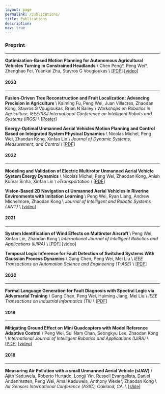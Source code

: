 ```yaml
---
layout: page
permalink: /publications/
title: Publications
description: 
nav: true
---
```

<!-- _pages/publications.md -->
### Preprint
___

**Optimization-Based Motion Planning for Autonomous Agricultural Vehicles Turning in Constrained Headlands** \\
Chen Peng*, Peng Wei*, Zhenghao Fei, Yuankai Zhu, Stavros G Vougioukas \\
[[PDF](https://arxiv.org/abs/2308.01117)] [[video](https://www.youtube.com/watch?v=sf0uDFwpSfo)]


#### 2023
___
**Fusion-Driven Tree Reconstruction and Fruit Localization: Advancing Precision in Agriculture** \\
Kaiming Fu, Peng Wei, Juan Villacres, Zhaodan Kong, Stavros G Vougioukas, Brian N Bailey \\
*Workshops on Robotics in Agriculture, IEEE/RSJ International Conference on Intelligent Robots and Systems (IROS)* \\
[[Poster](https://arxiv.org/abs/2310.15138)]

**Energy-Optimal Unmanned Aerial Vehicles Motion Planning and Control Based on Integrated System Physical Dynamics** \\
Nicolas Michel, Peng Wei, Zhaodan Kong, Xinfan Lin \\
*Journal of Dynamic Systems, Measurement, and Control* \\
[[PDF](https://asmedigitalcollection.asme.org/dynamicsystems/article/145/4/041002/1154458/Energy-Optimal-Unmanned-Aerial-Vehicles-Motion)]

#### 2022
___

**Modeling and Validation of Electric Multirotor Unmanned Aerial Vehicle System Energy Dynamics** \\
Nicolas Michel, Peng Wei, Zhaodan Kong, Anish Kumar Sinha, Xinfan Lin \\
*eTransportation* \\
[[PDF](https://www.sciencedirect.com/science/article/pii/S2590116822000194)]

**Vision-Based 2D Navigation of Unmanned Aerial Vehicles in Riverine Environments with Imitation Learning** \\
Peng Wei, Ryan Liang, Andrew Michelmore, Zhaodan Kong \\
*Journal of Intelligent and Robotic Systems (JINT)* \\
[[video](https://www.youtube.com/watch?v=aPOqHHGbZgs)]

#### 2021
___

**System Identification of Wind Effects on Multirotor Aircraft** \\
Peng Wei, Xinfan Lin, Zhaodan Kong \\
*International Journal of Intelligent Robotics and Applications (IJIRA)* \\
[[PDF](https://link.springer.com/article/10.1007%2Fs41315-021-00185-0)] [[video](https://www.youtube.com/watch?v=GMs6V17wkkg)]

**Temporal Logic Inference for Fault Detection of Switched Systems With Gaussian Process Dynamics** \\
Gang Chen, Peng Wei, Mei Liu \\
*IEEE Transactions on Automation Science and Engineering (T-ASE)* \\
[[PDF](https://ieeexplore.ieee.org/abstract/document/9422112)]

#### 2020
___

**Formal Language Generation for Fault Diagnosis with Spectral Logic via Adversarial Training** \\
Gang Chen, Peng Wei, Huiming Jiang, Mei Liu \\
*IEEE Transactions on Industrial Informatics (TII)* \\
[[PDF](https://ieeexplore.ieee.org/abstract/document/9272306)]

#### 2019
___

**Mitigating Ground Effect on Mini Quadcopters with Model Reference Adaptive Control** \\
Peng Wei, Sui Nam Chan, Seongkyu Lee, Zhaodan Kong \\
*International Journal of Intelligent Robotics and Applications (IJIRA)* \\
[[PDF](https://link.springer.com/article/10.1007/s41315-019-00098-z)] [[video](https://www.youtube.com/watch?v=y926-YTZKis)]

#### 2018
___

**Measuring Air Pollution with a small Unmanned Aerial Vehicle (sUAV)** \\
Ajith Kaduwela, Roberto Hurtado, Longji Yin, Russell Evangelista, Daniel Andenmatten, Peng Wei, Amal Kaduwela, Anthony Wexler, Zhaodan Kong \\
*Air Sensors International Conference (ASIC), Oakland, CA.* \\
[[slide](../assets/pdf/ASIC_poster.pdf)]